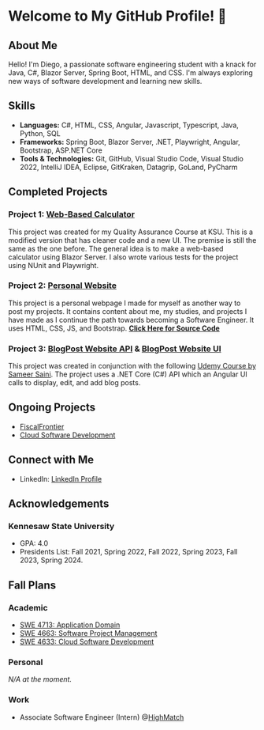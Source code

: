 # Welcome to My GitHub Profile! 👋

## About Me

Hello! I'm Diego, a passionate software engineering student with a knack for Java, C#, Blazor Server, Spring Boot, HTML, and CSS. I'm always exploring new ways of software development and learning new skills. 

## Skills

- **Languages:** C#, HTML, CSS, Angular, Javascript, Typescript, Java, Python, SQL
- **Frameworks:** Spring Boot, Blazor Server, .NET, Playwright, Angular, Bootstrap, ASP.NET Core
- **Tools & Technologies:** Git, GitHub, Visual Studio Code, Visual Studio 2022, IntelliJ IDEA, Eclipse, GitKraken, Datagrip, GoLand, PyCharm

## Completed Projects

### Project 1: [Web-Based Calculator](https://github.com/DiegoFraR/Calculator)

This project was created for my Quality Assurance Course at KSU. This is a modified version that has cleaner code and a new UI. The premise is still the same as the one before. The general idea is to make a web-based calculator using Blazor Server. I also wrote various tests for the project using NUnit and Playwright. 

### Project 2: [Personal Website](https://diegofrar.github.io/)
This project is a personal webpage I made for myself as another way to post my projects. It contains content about me, my studies, and projects I have made as I continue the path towards becoming a Software Engineer. 
It uses HTML, CSS, JS, and Bootstrap. 
__[Click Here for Source Code](https://github.com/DiegoFraR/Personal-Portfolio)__

### Project 3: [BlogPost Website API](https://github.com/DiegoFraR/BlogPost.API) & [BlogPost Website UI](https://github.com/DiegoFraR/BlogPost-UI)
This project was created in conjunction with the following [Udemy Course by Sameer Saini](https://www.udemy.com/course/real-world-app-angular-aspnet-core-web-api-and-sql/?couponCode=THANKSLEARNER24).
The project uses a .NET Core (C#) API which an Angular UI calls to display, edit, and add blog posts. 

## Ongoing Projects

* [FiscalFrontier](https://github.com/DiegoFraR/FiscalFrontier)
* [Cloud Software Development](https://github.com/Emmett922/EffortTrack)

## Connect with Me

- LinkedIn: [LinkedIn Profile](https://www.linkedin.com/in/diego-frausto-ramirez-9921ba27a/)

## Acknowledgements

### Kennesaw State University
- GPA: 4.0
- Presidents List: Fall 2021, Spring 2022, Fall 2022, Spring 2023, Fall 2023, Spring 2024. 

## Fall Plans

### Academic
- [SWE 4713: Application Domain](https://catalog.kennesaw.edu/content.php?filter%5B27%5D=SWE&filter%5B29%5D=4713&filter%5Bkeyword%5D=&filter%5B32%5D=1&filter%5Bcpage%5D=1&cur_cat_oid=72&expand=&navoid=6895&search_database=Filter#acalog_template_course_filter)
- [SWE 4663: Software Project Management](https://catalog.kennesaw.edu/content.php?filter%5B27%5D=SWE&filter%5B29%5D=4663&filter%5Bkeyword%5D=&filter%5B32%5D=1&filter%5Bcpage%5D=1&cur_cat_oid=72&expand=&navoid=6895&search_database=Filter#acalog_template_course_filter)
- [SWE 4633: Cloud Software Development](https://catalog.kennesaw.edu/content.php?filter%5B27%5D=SWE&filter%5B29%5D=4633&filter%5Bkeyword%5D=&filter%5B32%5D=1&filter%5Bcpage%5D=1&cur_cat_oid=72&expand=&navoid=6895&search_database=Filter#acalog_template_course_filter)

### Personal
*N/A at the moment.*

### Work
- Associate Software Engineer (Intern) @[HighMatch](https://www.highmatch.com/)
